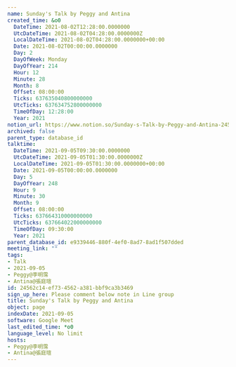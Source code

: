 ```yaml
---
name: Sunday's Talk by Peggy and Antina
created_time: &o0
  DateTime: 2021-08-02T12:28:00.0000000
  UtcDateTime: 2021-08-02T04:28:00.0000000Z
  LocalDateTime: 2021-08-02T04:28:00.0000000+00:00
  Date: 2021-08-02T00:00:00.0000000
  Day: 2
  DayOfWeek: Monday
  DayOfYear: 214
  Hour: 12
  Minute: 28
  Month: 8
  Offset: 08:00:00
  Ticks: 637635040800000000
  UtcTicks: 637634752800000000
  TimeOfDay: 12:28:00
  Year: 2021
notion_url: https://www.notion.so/Sunday-s-Talk-by-Peggy-and-Antina-24562c14ef734562a381bbf9ca3b3469
archived: false
parent_type: database_id
talktime:
  DateTime: 2021-09-05T09:30:00.0000000
  UtcDateTime: 2021-09-05T01:30:00.0000000Z
  LocalDateTime: 2021-09-05T01:30:00.0000000+00:00
  Date: 2021-09-05T00:00:00.0000000
  Day: 5
  DayOfYear: 248
  Hour: 9
  Minute: 30
  Month: 9
  Offset: 08:00:00
  Ticks: 637664310000000000
  UtcTicks: 637664022000000000
  TimeOfDay: 09:30:00
  Year: 2021
parent_database_id: e9339446-880f-4ef0-8ad7-8ad1f507dded
meeting_link: ""
tags:
- Talk
- 2021-09-05
- Peggy@李明霈
- Antina@張庭瑄
id: 24562c14-ef73-4562-a381-bbf9ca3b3469
sign_up_here: Please comment below note in Line group
title: Sunday's Talk by Peggy and Antina
object: page
indexDate: 2021-09-05
software: Google Meet
last_edited_time: *o0
language_level: No limit
hosts:
- Peggy@李明霈
- Antina@張庭瑄
---
```







